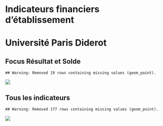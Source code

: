 Indicateurs financiers d’établissement
================

# Université Paris Diderot

## Focus Résultat et Solde

    ## Warning: Removed 19 rows containing missing values (geom_point).

![](/home/julien/repo/cpesr/RFC/Finances/Etablissements/université_paris_diderot_files/figure-gfm/etab.focus-1.png)<!-- -->

## Tous les indicateurs

    ## Warning: Removed 177 rows containing missing values (geom_point).

![](/home/julien/repo/cpesr/RFC/Finances/Etablissements/université_paris_diderot_files/figure-gfm/etab-1.png)<!-- -->

